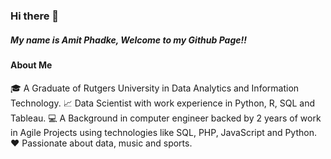 ### Hi there 👋

##### My name is Amit Phadke, Welcome to my Github Page!! 

#### About Me

:mortar_board: A Graduate of Rutgers University in Data Analytics and Information Technology. 
:chart_with_upwards_trend: Data Scientist with work experience in Python, R, SQL and Tableau.
:computer: A Background in computer engineer backed by 2 years of work in Agile Projects using technologies like SQL, PHP, JavaScript and Python. 
:hearts: Passionate about data, music and sports. 

